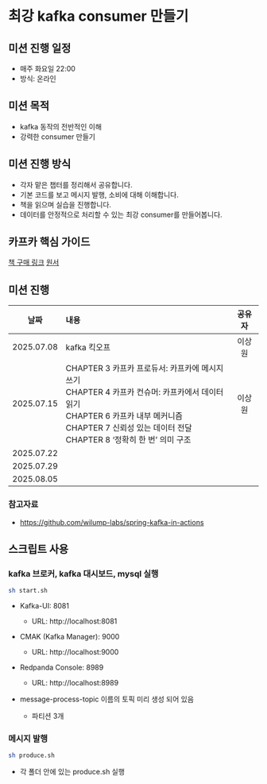 # 최강 kafka consumer 만들기

## 미션 진행 일정

- 매주 화요일 22:00
- 방식: 온라인

## 미션 목적

- kafka 동작의 전반적인 이해
- 강력한 consumer 만들기

## 미션 진행 방식

- 각자 맡은 챕터를 정리해서 공유합니다.
- 기본 코드를 보고 메시지 발행, 소비에 대해 이해합니다.
- 책을 읽으며 실습을 진행합니다.
- 데이터를 안정적으로 처리할 수 있는 최강 consumer를 만들어봅니다.

## 카프카 핵심 가이드

[책 구매 링크](https://product.kyobobook.co.kr/detail/S000201464167)
[원서](<https://github.com/melkhazen/Kafka-The-Definitive-Guide-2nd-Edition-pdf/blob/main/Kafka%20The%20Definitive%20Guide%20Real-Time%20Data%20and%20Stream%20Processing%20at%20Scale,%20Second%20Edition%20by%20Gwen%20Shapira,%20Todd%20Palino,%20Rajini%20Sivaram,%20Krit%20Petty%20(z-lib.org).pdf>)

## 미션 진행

|    날짜    | 내용                                                                                                                                                                                                             | 공유자 |
| :--------: | :--------------------------------------------------------------------------------------------------------------------------------------------------------------------------------------------------------------- | :----: |
| 2025.07.08 | kafka 킥오프                                                                                                                                                                                                     | 이상원 |
| 2025.07.15 | CHAPTER 3 카프카 프로듀서: 카프카에 메시지 쓰기<br> CHAPTER 4 카프카 컨슈머: 카프카에서 데이터 읽기<br>CHAPTER 6 카프카 내부 메커니즘<br>CHAPTER 7 신뢰성 있는 데이터 전달<br>CHAPTER 8 ‘정확히 한 번’ 의미 구조 | 이상원 |
| 2025.07.22 |                                                                                                                                                                                                                  |        |
| 2025.07.29 |                                                                                                                                                                                                                  |        |
| 2025.08.05 |                                                                                                                                                                                                                  |        |

### 참고자료

- https://github.com/wilump-labs/spring-kafka-in-actions

## 스크립트 사용

### kafka 브로커, kafka 대시보드, mysql 실행

```bash
sh start.sh
```

- Kafka-UI: 8081

  - URL: http://localhost:8081

- CMAK (Kafka Manager): 9000

  - URL: http://localhost:9000

- Redpanda Console: 8989

  - URL: http://localhost:8989

- message-process-topic 이름의 토픽 미리 생성 되어 있음
  - 파티션 3개

### 메시지 발행

```bash
sh produce.sh
```

- 각 폴더 안에 있는 produce.sh 실행
